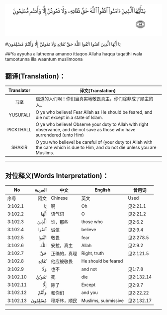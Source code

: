 ![003:102](images/003_102.gif)

#يَا أَيُّهَا الَّذِينَ آمَنُوا اتَّقُوا اللَّهَ حَقَّ تُقَاتِهِ وَلَا تَمُوتُنَّ إِلَّا وَأَنْتُمْ مُسْلِمُونَ 

##Ya ayyuha allatheena amanoo ittaqoo Allaha haqqa tuqatihi wala tamootunna illa waantum muslimoona 

## 翻译(Translation)：

| Translator | 译文(Translation)                                            |
| :--------: | ------------------------------------------------------------ |
|    马坚    | 信道的人们啊！你们当真实地敬畏真主，你们除非成了顺主的人。   |
|  YUSUFALI  | O ye who believe! Fear Allah as He should be feared, and die not except in a state of Islam. |
| PICKTHALL  | O ye who believe! Observe your duty to Allah with right observance, and die not save as those who have surrendered (unto Him) |
|   SHAKIR   | O you who believe! be careful of (your duty to) Allah with the care which is due to Him, and do not die unless you are Muslims. |

---

## 对位释义(Words Interpretation)：

| No   | العربية | 中文    | English | 曾用词 |
| ---- | ------: | ------- | ------- | ------ |
| 序号 |    阿文 | Chinese | 英文    | Used   |
| 3:102.1  | يَا     | 啊           | Oh                  | 见2:21.1   |
| 3:102.2  | أَيُّهَا   | 语气词       | O                   | 见2:21.2   |
| 3:102.3  | الَّذِينَ  | 谁，那些     | those who           | 见2:6.2    |
| 3:102.4  | آمَنُوا  | 诚信         | believe             | 见2:9.4    |
| 3:102.5  | اتَّقُوا  | 敬畏         | fear                | 见2:278.5  |
| 3:102.6  | اللَّهَ   | 安拉，真主   | Allah               | 见2:9.2 |
| 3:102.7  | حَقَّ     | 正确的，真理 | Right, truth        | 见2:121.5  |
| 3:102.8  | تُقَاتِهِ  | 他应被敬畏   | He should be feared |            |
| 3:102.9  | وَلَا    | 也不         | and not             | 见1:7.8    |
| 3:102.10 | تَمُوتُنَّ  | 死           | die                 | 见2:132.14 |
| 3:102.11 | إِلَّا    | 除了         | Except              | 见2:9.7    |
| 3:102.12 | وَأَنْتُمْ  | 和你们       | and you             | 见2:22.22  |
| 3:102.13 | مُسْلِمُونَ | 穆斯林，顺民 | Muslims, submissive | 见2:132.17 |

---
